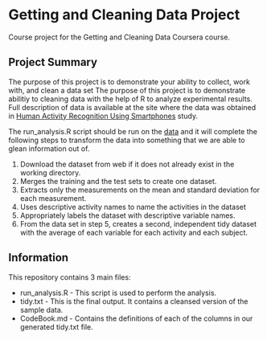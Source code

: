 # Getting and Cleaning Data Project

Course project for the Getting and Cleaning Data Coursera course.

## Project Summary
The purpose of this project is to demonstrate your ability to collect, work with, and clean a data set
The purpose of this project is to demonstrate abilitiy to cleaning data with the help of R to analyze experimental results. 
Full description of data is available at the site where the data was obtained in [Human Activity Recognition Using Smartphones](http://archive.ics.uci.edu/ml/datasets/Human+Activity+Recognition+Using+Smartphones) study.

The run_analysis.R script should be run on the [data](https://d396qusza40orc.cloudfront.net/getdata%2Fprojectfiles%2FUCI%20HAR%20Dataset.zip) and it will complete the following steps to transform the data into something that we are able to glean information out of.

1. Download the dataset from web if it does not already exist in the working directory.
2. Merges the training and the test sets to create one dataset.
3. Extracts only the measurements on the mean and standard deviation for each measurement.
4. Uses descriptive activity names to name the activities in the dataset
5. Appropriately labels the dataset with descriptive variable names.
6. From the data set in step 5, creates a second, independent tidy dataset with the average of each variable for each activity and each subject.

## Information
This repository contains 3 main files:

* run_analysis.R - This script is used to perform the analysis.
* tidy.txt - This is the final output.  It contains a cleansed version of the sample data.
* CodeBook.md - Contains the definitions of each of the columns in our generated tidy.txt file.
